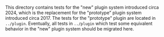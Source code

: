 This directory contains tests for the "new" plugin system introduced circa 2024,
which is the replacement for the "prototype" plugin system introduced circa
2017. The tests for the "prototype" plugin are located in `../plugin`.
Eventually, all tests in `../plugin` which test some equivalent behavior in the
"new" plugin system should be migrated here.